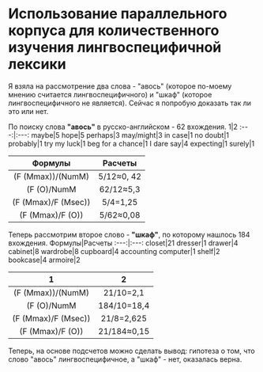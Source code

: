 # Использование параллельного корпуса для количественного изучения лингвоспецифичной лексики
Я взяла на рассмотрение два слова - "авось" (которое по-моему мнению считается лингвоспецифичного) и "шкаф" (которое лингвоспецифичного не является). Сейчас я попробую доказать так ли это или нет. 

По поиску слова **"авось"** в русско-английском - 62 вхождения. 
1|2
:---:|:---:
maybe|5
hope|5
perhaps|3
may/might|3
in case|1
no doubt|1
probably|1
try my luck|1
beg for a chance|1
I dare say|4
expecting|1
surely|1

Формулы|Расчеты
:---:|:---:
(F (Mmax))/(NumM)|5/12≈0, 42	
(F (O)/NumM|62/12≈5,3	
(F (Mmax)/F (Msec))|5/4=1,25	
(F (Mmax)/F (O))|5/62≈0,08	

Теперь рассмотрим второе слово - **"шкаф"**, по которому нашлось 184 вхождения. 
Формулы|Расчеты
:---:|:---:
closet|21
dresser|1
drawer|4
cabinet|8
wardrobe|8
cupboard|4
accounting computer|1
shelf|2
bookcase|4
armoire|2

1|2
:---:|:---:
(F (Mmax))/(NumM)|21/10=2,1	
(F (O)/NumM|184/10=18,4	
(F (Mmax)/F (Msec))|21/8=2,625
(F (Mmax)/F (O))|21/184≈0,15

Теперь, на основе подсчетов можно сделать вывод: гипотеза о том, что слово "авось" лингвоспецифичное, а "шкаф" - нет, оказалась верна. 
